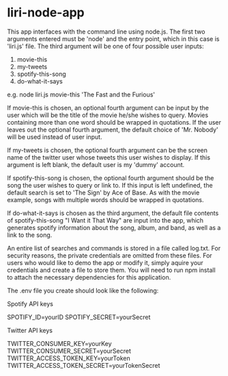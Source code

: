 # liri-node-app

This app interfaces with the command line using node.js. The first two arguments entered must be 'node' and the entry point, which in this case is 'liri.js' file. The third argument will be one of four possible user inputs: 
1. movie-this
2. my-tweets
3. spotify-this-song
4. do-what-it-says

e.g. node liri.js movie-this 'The Fast and the Furious'

If movie-this is chosen, an optional fourth argument can be input by the user which will be the title of the movie he/she wishes to query. Movies containing more than one word should be wrapped in quotations. If the user leaves out the optional fourth argument, the default choice of 'Mr. Nobody' will be used instead of user input.

If my-tweets is chosen, the optional fourth argument can be the screen name of the twitter user whose tweets this user wishes to display. If this argument is left blank, the default user is my 'dummy' account.

If spotify-this-song is chosen, the optional fourth argument should be the song the user wishes to query or link to. If this input is left undefined, the default search is set to 'The Sign' by Ace of Base. As with the movie example, songs with multiple words should be wrapped in quotations.

If do-what-it-says is chosen as the third argument, the default file contents of spotify-this-song "I Want it That Way" are input into the app, which generates spotify information about the song, album, and band, as well as a link to the song.

An entire list of searches and commands is stored in a file called log.txt. For security reasons, the private credentials are omitted from these files. For users who would like to demo the app or modify it, simply aquire your credentials and create a file to store them. You will need to run npm install to attach the necessary dependencies for this application.

The .env file you create should look like the following:

 Spotify API keys

SPOTIFY_ID=yourID
SPOTIFY_SECRET=yourSecret

 Twitter API keys

TWITTER_CONSUMER_KEY=yourKey
TWITTER_CONSUMER_SECRET=yourSecret
TWITTER_ACCESS_TOKEN_KEY=yourToken
TWITTER_ACCESS_TOKEN_SECRET=yourTokenSecret
